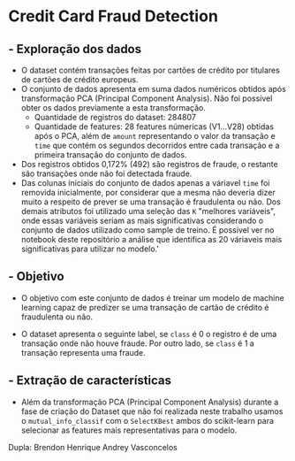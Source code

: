 # Credit Card Fraud Detection
## -  Exploração dos dados 

- O dataset contém transações feitas por cartões de crédito por titulares de cartões de crédito europeus.
- O conjunto de dados apresenta em suma dados numéricos obtidos após transformação PCA (Principal Component Analysis). Não foi possível obter os dados previamente a esta transformação.
  - Quantidade de registros do dataset: 284807
  - Quantidade de features: 28 features númericas (V1...V28) obtidas após o PCA, além de `amount` representando o valor da transação e `time` que contém os segundos decorridos entre cada transação e a primeira transação do conjunto de dados. 
- Dos registros obtidos 0,172% (492) são registros de fraude, o restante são transações onde não foi detectada fraude.
- Das colunas iniciais do conjunto de dados apenas a váriavel `time` foi removida inicialmente, por considerar que a mesma não deveria dizer muito a respeito de prever se uma transação é fraudulenta ou não. Dos demais atributos foi utilizado uma seleção das `K` "melhores variáveis", onde essas variáveis seriam as mais significativas considerando o conjunto de dados utilizado como sample de treino. É possível ver no notebook deste repositório a análise que identifica as 20 váriaveis mais significativas para utilizar no modelo.'
## - Objetivo
- O objetivo com este conjunto de dados é treinar um modelo de machine learning capaz de predizer se uma transação de cartão de crédito é fraudulenta ou não.

- O dataset apresenta o seguinte label, se `class` é 0 o registro é de uma transação onde não houve fraude. Por outro lado, se `class` é 1 a transação representa uma fraude.

 
## - Extração de características 

- Além da transformação PCA (Principal Component Analysis) durante a fase de criação do Dataset que não foi realizada neste trabalho usamos o `mutual_info_classif` com o `SelectKBest` ambos do scikit-learn para selecionar as features mais representativas para o modelo.

Dupla: Brendon Henrique 
       Andrey Vasconcelos
